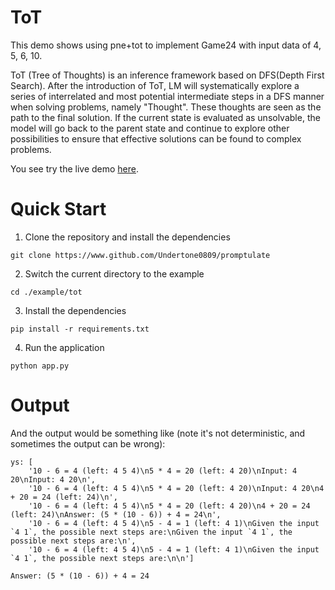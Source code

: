 # ToT
This demo shows using pne+tot to implement Game24 with input data of 4, 5, 6, 10.

ToT (Tree of Thoughts) is an inference framework based on DFS(Depth First Search). 
After the introduction of ToT, LM will systematically explore a series of interrelated and most potential intermediate steps in a DFS manner when solving problems, namely "Thought". 
These thoughts are seen as the path to the final solution. 
If the current state is evaluated as unsolvable, the model will go back to the parent state and continue to explore other possibilities to ensure that effective solutions can be found to complex problems.

You see try the live demo [here](https://github.com/Undertone0809/promptulate/tree/main/example/tot).

# Quick Start
1. Clone the repository and install the dependencies

```shell
git clone https://www.github.com/Undertone0809/promptulate
```

2. Switch the current directory to the example

```shell
cd ./example/tot
```

3. Install the dependencies

```shell
pip install -r requirements.txt
```

4. Run the application

```shell
python app.py
```

# Output
And the output would be something like (note it's not deterministic, and sometimes the output can be wrong):
```text
ys: [
    '10 - 6 = 4 (left: 4 5 4)\n5 * 4 = 20 (left: 4 20)\nInput: 4 20\nInput: 4 20\n', 
    '10 - 6 = 4 (left: 4 5 4)\n5 * 4 = 20 (left: 4 20)\nInput: 4 20\n4 + 20 = 24 (left: 24)\n', 
    '10 - 6 = 4 (left: 4 5 4)\n5 * 4 = 20 (left: 4 20)\n4 + 20 = 24 (left: 24)\nAnswer: (5 * (10 - 6)) + 4 = 24\n', 
    '10 - 6 = 4 (left: 4 5 4)\n5 - 4 = 1 (left: 4 1)\nGiven the input `4 1`, the possible next steps are:\nGiven the input `4 1`, the possible next steps are:\n',
    '10 - 6 = 4 (left: 4 5 4)\n5 - 4 = 1 (left: 4 1)\nGiven the input `4 1`, the possible next steps are:\n\n']
    
Answer: (5 * (10 - 6)) + 4 = 24
```